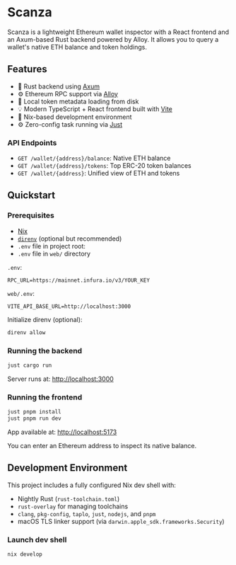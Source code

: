 # Scanza

Scanza is a lightweight Ethereum wallet inspector with a React frontend and an Axum-based Rust backend powered by Alloy.
It allows you to query a wallet's native ETH balance and token holdings.

## Features

- 🦀 Rust backend using [Axum](https://github.com/tokio-rs/axum)
- ⚙️ Ethereum RPC support via [Alloy](https://github.com/alloy-rs/alloy)
- 🧠 Local token metadata loading from disk
- 💡 Modern TypeScript + React frontend built with [Vite](https://vitejs.dev/)
- 🧪 Nix-based development environment
- ⚙️ Zero-config task running via [Just](https://github.com/casey/just)

### API Endpoints

- `GET /wallet/{address}/balance`: Native ETH balance
- `GET /wallet/{address}/tokens`: Top ERC-20 token balances
- `GET /wallet/{address}`: Unified view of ETH and tokens

## Quickstart

### Prerequisites

- [Nix](https://nixos.org/)
- [`direnv`](https://direnv.net/) (optional but recommended)
- `.env` file in project root:
- `.env` file in `web/` directory

`.env`:

```env
RPC_URL=https://mainnet.infura.io/v3/YOUR_KEY
```

`web/.env`:

```env
VITE_API_BASE_URL=http://localhost:3000
```

Initialize direnv (optional):

```bash
direnv allow
```

### Running the backend

```bash
just cargo run
```

Server runs at: [http://localhost:3000](http://localhost:3000)

### Running the frontend

```bash
just pnpm install
just pnpm run dev
```

App available at: [http://localhost:5173](http://localhost:5173)

You can enter an Ethereum address to inspect its native balance.

## Development Environment

This project includes a fully configured Nix dev shell with:

- Nightly Rust (`rust-toolchain.toml`)
- `rust-overlay` for managing toolchains
- `clang`, `pkg-config`, `taplo`, `just`, `nodejs`, and `pnpm`
- macOS TLS linker support (via `darwin.apple_sdk.frameworks.Security`)

### Launch dev shell

```bash
nix develop
```
